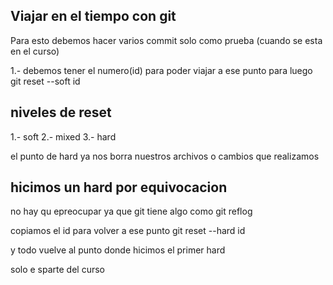 ## Viajar en el tiempo con git

Para esto debemos hacer varios commit solo como prueba (cuando se esta en el curso)

1.- debemos tener el numero(id) para poder viajar a ese punto para luego
    git reset --soft id

## niveles de reset
1.- soft
2.- mixed
3.- hard

el punto de hard ya nos borra nuestros archivos o cambios que realizamos

## hicimos un hard por equivocacion
no hay qu epreocupar ya que git tiene algo como 
    git reflog

copiamos el id para volver a ese punto
    git reset --hard id

y todo vuelve al punto donde hicimos el primer hard

solo e sparte del curso